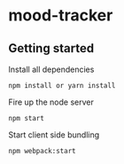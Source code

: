 # mood-tracker

## Getting started

Install all dependencies
```
npm install or yarn install
```

Fire up the node server
```
npm start
```

Start client side bundling
```
npm webpack:start
```
